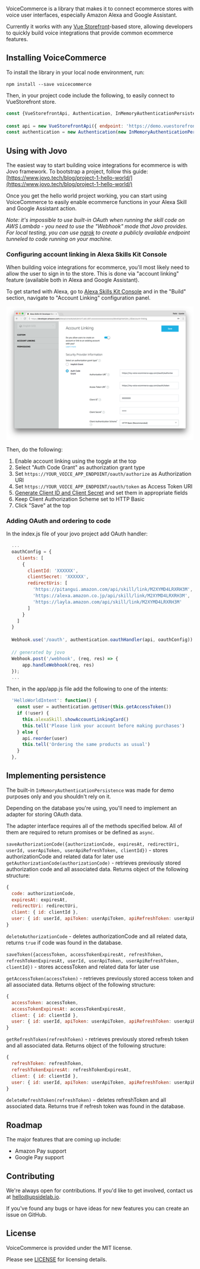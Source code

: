 VoiceCommerce is a library that makes it to connect ecommerce stores with
voice user interfaces, especially Amazon Alexa and Google Assistant.

Currently it works with any [Vue Storefront](https://vuestorefront.io)-based
store, allowing developers to quickly build voice integrations that provide
common ecommerce features.

## Installing VoiceCommerce

To install the library in your local node environment, run:

`npm install --save voicecommerce`

Then, in your project code include the following, to easily connect to
VueStorefront store.

```javascript
const {VueStorefrontApi, Authentication, InMemoryAuthenticationPersistence} = require('voicecommerce')

const api = new VueStorefrontApi({ endpoint: 'https://demo.vuestorefront.io' })
const authentication = new Authentication(new InMemoryAuthenticationPersistence());
```

## Using with Jovo

The easiest way to start building voice integrations for ecommerce is with Jovo framework.
To bootstrap a project, follow this guide: [https://www.jovo.tech/blog/project-1-hello-world/](https://www.jovo.tech/blog/project-1-hello-world/)

Once you get the hello world project working, you can start using VoiceCommerce
to easily enable ecommerce functions in your Alexa Skill and Google Assistant
 action.

*Note: it's impossible to use built-in OAuth when running the skill code on
AWS Lambda - you need to use the "Webhook" mode that Jovo provides.
For local testing, you can use [ngrok](https://ngrok.com/) to create a publicly
available endpoint tunneled to code running on your machine.*

### Configuring account linking in Alexa Skills Kit Console

When building voice integrations for ecommerce, you'll most likely need to
allow the user to sign in to the store.
This is done via "account linking" feature (available both in Alexa and
Google Assistant).

To get started with Alexa, go to
[Alexa Skills Kit Console](https://developer.amazon.com) and in the "Build"
section, navigate to "Account Linking" configuration panel.

![Setting up account linking for voice commerce](docs/img/amazon-console-oauth-configuration.png)

Then, do the following:
1. Enable account linking using the toggle at the top
2. Select "Auth Code Grant" as authorization grant type
3. Set `https://YOUR_VOICE_APP_ENDPOINT/oauth/authorize` as Authorization URI
4. Set `https://YOUR_VOICE_APP_ENDPOINT/oauth/token` as Access Token URI
5. [Generate Client ID and Client Secret](https://www.oauth.com/oauth2-servers/client-registration/client-id-secret/) and set them in appropriate fields
6. Keep Client Authorization Scheme set to HTTP Basic
7. Click "Save" at the top

### Adding OAuth and ordering to code

In the index.js file of your jovo project add OAuth handler:
```javascript
  ...
  oauthConfig = {
    clients: [
      {
        clientId: 'XXXXXX',
        clientSecret: 'XXXXXX',
        redirectUris: [
          'https://pitangui.amazon.com/api/skill/link/M2XYMD4LRXRH3M',
          'https://alexa.amazon.co.jp/api/skill/link/M2XYMD4LRXRH3M',
          'https://layla.amazon.com/api/skill/link/M2XYMD4LRXRH3M'
        ]
      }
    ]
  }

  Webhook.use('/oauth', authentication.oauthHandler(api, oauthConfig))

  // generated by jovo
  Webhook.post('/webhook', (req, res) => {
      app.handleWebhook(req, res)
  });
  ...
```

Then, in the app/app.js file add the following to one of the intents:
```javascript
  'HelloWorldIntent': function() {
    const user = authentication.getUser(this.getAccessToken())
    if (!user) {
      this.alexaSkill.showAccountLinkingCard()
      this.tell('Please link your account before making purchases')
    } else {
      api.reorder(user)
      this.tell('Ordering the same products as usual')
    }
  },
```

## Implementing persistence

The built-in `InMemoryAuthenticationPersistence` was made for demo purposes only
and you shouldn't rely on it.

Depending on the database you're using, you'll need to implement an adapter
for storing OAuth data.

The adapter interface requires all of the methods specified below.
All of them are required to return promises or be defined as `async`.

`saveAuthorizationCode({authorizationCode, expiresAt, redirectUri, userId, userApiToken, userApiRefreshToken, clientId})` - stores authorizationCode and related data for later use
`getAuthorizationCode(authorizationCode)` - retrieves previously stored authorization code and all associated data. Returns object of the following structure:
```javascript
{
  code: authorizationCode,
  expiresAt: expiresAt,
  redirectUri: redirectUri,
  client: { id: clientId },
  user: { id: userId, apiToken: userApiToken, apiRefreshToken: userApiRefreshToken }
}
```

`deleteAuthorizationCode` - deletes authorizationCode and all related data, returns `true` if code was found in the database.

`saveToken({accessToken, accessTokenExpiresAt, refreshToken, refreshTokenExpiresAt, userId, userApiToken, userApiRefreshToken, clientId})` - stores accessToken and related data for later use

`getAccessToken(accessToken)` - retrieves previously stored access token and all associated data. Returns object of the following structure:
```javascript
{
  accessToken: accessToken,
  accessTokenExpiresAt: accessTokenExpiresAt,
  client: { id: clientId },
  user: { id: userId, apiToken: userApiToken, apiRefreshToken: userApiRefreshToken }
}
```

`getRefreshToken(refreshToken)` - retrieves previously stored refresh token and all associated data. Returns object of the following structure:
```javascript
{
  refreshToken: refreshToken,
  refreshTokenExpiresAt: refreshTokenExpiresAt,
  client: { id: clientId },
  user: { id: userId, apiToken: userApiToken, apiRefreshToken: userApiRefreshToken }
}
```

`deleteRefreshToken(refreshToken)` - deletes refreshToken and all associated data. Returns true if refresh token was found in the database.

## Roadmap

The major features that are coming up include:

- Amazon Pay support
- Google Pay support


## Contributing

We're always open for contributions. If you'd like to get involved, contact us
at [hello@upsidelab.io](mailto:hello@upsidelab.io).

If you've found any bugs or have ideas for new features you can create an issue
on GitHub.

## License

VoiceCommerce is provided under the MIT license.

Please see [LICENSE](/LICENSE) for licensing details.
